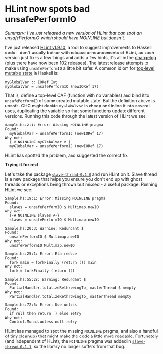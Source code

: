 # HLint now spots bad unsafePerformIO

_Summary: I've just released a new version of HLint that can spot an unsafePerformIO which should have NOINLINE but doesn't._

I've just released [HLint v1.9.10](http://hackage.haskell.org/package/hlint), a tool to suggest improvements to Haskell code. I don't usually bother with release announcements of HLint, as each version just fixes a few things and adds a few hints, it's all in the [changelog](https://github.com/ndmitchell/hlint/blob/master/CHANGES.txt) (plus there have now been 102 releases). The latest release attempts to make using `unsafePerformIO` a little bit safer. A common idiom for [top-level mutable state](http://www.haskell.org/haskellwiki/Top_level_mutable_state) in Haskell is:

    myGlobalVar :: IORef Int
    myGlobalVar = unsafePerformIO (newIORef 17)

That is, define a top-level CAF (function with no variables) and bind it to `unsafePerformIO` of some created mutable state. But the definition above is unsafe. GHC might decide `myGlobalVar` is cheap and inline it into several uses, duplicating the variable so that some functions update different versions. Running this code through the latest version of HLint we see:

    Sample.hs:2:1: Error: Missing NOINLINE pragma
    Found:
      myGlobalVar = unsafePerformIO (newIORef 17)
    Why not:
      {-# NOINLINE myGlobalVar #-}
      myGlobalVar = unsafePerformIO (newIORef 17)

HLint has spotted the problem, and suggested the correct fix.

**Trying it for real**

Let's take the package [`slave-thread-0.1.0`](http://hackage.haskell.org/package/slave-thread-0.1.0) and run HLint on it. Slave thread is a new package that helps you ensure you don't end up with ghost threads or exceptions being thrown but missed - a useful package. Running HLint we see:

    Sample.hs:19:1: Error: Missing NOINLINE pragma
    Found:
      slaves = unsafePerformIO $ Multimap.newIO
    Why not:
      {-# NOINLINE slaves #-}
      slaves = unsafePerformIO $ Multimap.newIO
    
    Sample.hs:20:3: Warning: Redundant $
    Found:
      unsafePerformIO $ Multimap.newIO
    Why not:
      unsafePerformIO Multimap.newIO
    
    Sample.hs:25:1: Error: Eta reduce
    Found:
      fork main = forkFinally (return ()) main
    Why not:
      fork = forkFinally (return ())
    
    Sample.hs:55:28: Warning: Redundant $
    Found:
      PartialHandler.totalizeRethrowingTo_ masterThread $ mempty
    Why not:
      PartialHandler.totalizeRethrowingTo_ masterThread mempty
    
    Sample.hs:72:5: Error: Use unless
    Found:
      if null then return () else retry
    Why not:
      Control.Monad.unless null retry

HLint has managed to spot the missing `NOINLINE` pragma, and also a handful of tiny cleanups that might make the code a little more readable. Fortunately (and independent of HLint), the `NOINLINE` pragma was added in [`slave-thread-0.1.1`](http://hackage.haskell.org/package/slave-thread-0.1.1), so the library no longer suffers from that bug.
